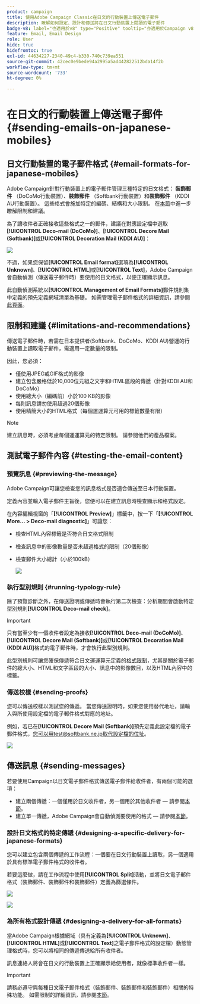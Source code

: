```yaml
---
product: campaign
title: 使用Adobe Campaign Classic在日文的行動裝置上傳送電子郵件
description: 瞭解如何設定、設計和傳送將在日文行動裝置上閱讀的電子郵件
badge-v8: label="也適用於v8" type="Positive" tooltip="亦適用於Campaign v8"
feature: Email, Email Design
role: User
hide: true
hidefromtoc: true
exl-id: 44634227-2340-49c4-b330-740c739ea551
source-git-commit: 42cec0e9bede94a2995a5ad442822512bda14f2b
workflow-type: tm+mt
source-wordcount: '733'
ht-degree: 0%

---
```


# 在日文的行動裝置上傳送電子郵件 {#sending-emails-on-japanese-mobiles}

## 日文行動裝置的電子郵件格式 {#email-formats-for-japanese-mobiles}

Adobe Campaign針對行動裝置上的電子郵件管理三種特定的日文格式： **裝飾郵件** （DoCoMo行動裝置）、**裝飾郵件** （Softbank行動裝置）和&#x200B;**裝飾郵件** （KDDI AU行動裝置）。 這些格式會施加特定的編碼、結構和大小限制。 在[本節](#limitations-and-recommendations)中進一步瞭解限制和建議。

為了讓收件者正確接收這些格式之一的郵件，建議在對應設定檔中選取&#x200B;**[!UICONTROL Deco-mail (DoCoMo)]**、**[!UICONTROL Decore Mail (Softbank)]**&#x200B;或&#x200B;**[!UICONTROL Decoration Mail (KDDI AU)]**：

![](assets/deco-mail_03.png)

不過，如果您保留&#x200B;**[!UICONTROL Email format]**&#x200B;選項為&#x200B;**[!UICONTROL Unknown]**、**[!UICONTROL HTML]**&#x200B;或&#x200B;**[!UICONTROL Text]**，Adobe Campaign會自動偵測（傳送電子郵件時）要使用的日文格式，以便正確顯示訊息。

此自動偵測系統以&#x200B;**[!UICONTROL Management of Email Formats]**&#x200B;郵件規則集中定義的預先定義網域清單為基礎。 如需管理電子郵件格式的詳細資訊，請參閱[此頁面](../../installation/using/email-deliverability.md#managing-email-formats)。

## 限制和建議 {#limitations-and-recommendations}

傳送電子郵件時，若需在日本提供者(Softbank、DoCoMo、KDDI AU)營運的行動裝置上讀取電子郵件，需適用一定數量的限制。

因此，您必須：

* 僅使用JPEG或GIF格式的影像
* 建立包含嚴格低於10,000位元組之文字和HTML區段的傳遞（針對KDDI AU和DoCoMo）
* 使用總大小（編碼前）小於100 KB的影像
* 每則訊息請勿使用超過20個影像
* 使用精簡大小的HTML格式（每個運運算元可用的標籤數量有限）

>[!NOTE]
>
>建立訊息時，必須考慮每個運運算元的特定限制。 請參閱他們的產品檔案。


## 測試電子郵件內容 {#testing-the-email-content}

### 預覽訊息 {#previewing-the-message}

Adobe Campaign可讓您檢查您的訊息格式是否適合傳送至日本行動裝置。

定義內容並輸入電子郵件主旨後，您便可以在建立訊息時檢查顯示和格式設定。

在內容編輯視窗的「**[!UICONTROL Preview]**」標籤中，按一下「**[!UICONTROL More... > Deco-mail diagnostic]**」可讓您：

* 檢查HTML內容標籤是否符合日文格式限制
* 檢查訊息中的影像數量是否未超過格式的限制（20個影像）
* 檢查郵件大小總計（小於100kB）

  ![](assets/deco-mail_06.png)

### 執行型別規則 {#running-typology-rule}

除了預覽診斷之外，在傳送證明或傳遞時會執行第二次檢查：分析期間會啟動特定型別規則&#x200B;**[!UICONTROL Deco-mail check]**。

>[!IMPORTANT]
>
>只有當至少有一個收件者設定為接收&#x200B;**[!UICONTROL Deco-mail (DoCoMo)]**、**[!UICONTROL Decore Mail (Softbank)]**&#x200B;或&#x200B;**[!UICONTROL Decoration Mail (KDDI AU)]**&#x200B;格式的電子郵件時，才會執行此型別規則。

此型別規則可讓您確保傳遞符合日文運運算元定義的[格式限制](#limitations-and-recommendations)，尤其是關於電子郵件的總大小、HTML和文字區段的大小、訊息中的影像數目，以及HTML內容中的標籤。

### 傳送校樣 {#sending-proofs}

您可以傳送校樣以測試您的傳遞。 當您傳送證明時，如果您使用替代地址，請輸入與所使用設定檔的電子郵件格式對應的地址。

例如，若已在&#x200B;**[!UICONTROL Decore Mail (Softbank)]**&#x200B;預先定義此設定檔的電子郵件格式，您可以用test@softbank.ne.jp取代設定檔的位址。

![](assets/deco-mail_05.png)

## 傳送訊息 {#sending-messages}

若要使用Campaign以日文電子郵件格式傳送電子郵件給收件者，有兩個可能的選項：

* 建立兩個傳遞：一個僅用於日文收件者，另一個用於其他收件者 — 請參閱[本節](#designing-a-specific-delivery-for-japanese-formats)。
* 建立單一傳遞，Adobe Campaign會自動偵測要使用的格式 — 請參閱[本節](#designing-a-delivery-for-all-formats)。

### 設計日文格式的特定傳遞 {#designing-a-specific-delivery-for-japanese-formats}

您可以建立包含兩個傳遞的工作流程：一個要在日文行動裝置上讀取，另一個適用於具有標準電子郵件格式的收件者。

若要這麼做，請在工作流程中使用&#x200B;**[!UICONTROL Split]**&#x200B;活動，並將日文電子郵件格式（裝飾郵件、裝飾郵件和裝飾郵件）定義為篩選條件。

![](assets/deco-mail_08.png)

![](assets/deco-mail_07.png)

### 為所有格式設計傳遞 {#designing-a-delivery-for-all-formats}

當Adobe Campaign根據網域（具有定義為&#x200B;**[!UICONTROL Unknown]**、**[!UICONTROL HTML]**&#x200B;或&#x200B;**[!UICONTROL Text]**&#x200B;之電子郵件格式的設定檔）動態管理格式時，您可以將相同的傳遞傳送給所有收件者。

訊息連絡人將會在日文的行動裝置上正確顯示給使用者，就像標準收件者一樣。

>[!IMPORTANT]
>
>請務必遵守與每種日文電子郵件格式（裝飾郵件、裝飾郵件和裝飾郵件）相關的特殊功能。 如需限制的詳細資訊，請參閱[本節](#limitations-and-recommendations)。
